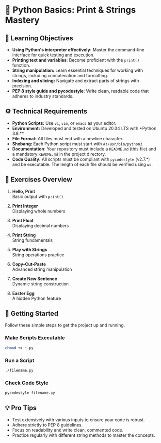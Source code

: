 # 🐍 Python Basics: Print & Strings Mastery

## 📘 Learning Objectives

- **Using Python's interpreter effectively:** Master the command-line interface for quick testing and execution.
- **Printing text and variables:** Become proficient with the `print()` function.
- **String manipulation:** Learn essential techniques for working with strings, including concatenation and formatting.
- **Indexing and slicing:** Navigate and extract parts of strings with precision.
- **PEP 8 style guide and pycodestyle:** Write clean, readable code that adheres to industry standards.

## ⚙️ Technical Requirements

- **Python Scripts:** Use `vi`, `vim`, or `emacs` as your editor.
- **Environment:** Developed and tested on Ubuntu 20.04 LTS with *Python 3.8.\*\*.
- **File Format:** All files must end with a newline character.
- **Shebang:** Each Python script must start with `#!/usr/bin/python3`.
- **Documentation:** Your repository must include a `README.md` (this file) and a mandatory `README.md` in the project directory.
- **Code Quality:** All scripts must be compliant with `pycodestyle` (v2.7.\*) and be executable. The length of each file should be verified using `wc`.

## 🧩 Exercises Overview

1. **Hello, Print**  
    Basic output with `print()`

2. **Print Integer**  
    Displaying whole numbers

3. **Print Float**  
    Displaying decimal numbers

4. **Print String**  
    String fundamentals

5. **Play with Strings**  
    String operations practice

6. **Copy-Cut-Paste**  
    Advanced string manipulation

7. **Create New Sentence**  
    Dynamic string construction

8. **Easter Egg**  
    A hidden Python feature

## 🚀 Getting Started

Follow these simple steps to get the project up and running.

### Make Scripts Executable

```bash
chmod +x *.py
```

### Run a Script

```bash
./filename.py
```

### Check Code Style

```bash
pycodestyle filename.py
```

## 💡 Pro Tips

- Test extensively with various inputs to ensure your code is robust.
- Adhere strictly to PEP 8 guidelines.
- Focus on readability and write clean, commented code.
- Practice regularly with different string methods to master the concepts.
